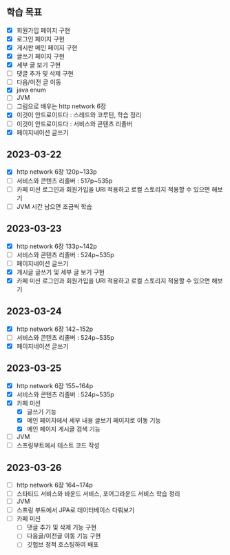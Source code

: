 ## 학습 목표

- [x] 회원가입 페이지 구현
- [x] 로그인 페이지 구현
- [x] 게시판 메인 페이지 구현
- [x] 글쓰기 페이지 구현
- [x] 세부 글 보기 구현
- [ ] 댓글 추가 및 삭제 구현
- [ ] 다음/이전 글 이동
- [x] java enum
- [ ] JVM
- [ ] 그림으로 배우는 http network 6장
- [x] 이것이 안드로이드다 : 스레드와 코루틴, 학습 정리
- [ ] 이것이 안드로이드다 : 서비스와 콘텐츠 리졸버
- [x] 페이지네이션 글쓰기

## 2023-03-22

- [x] http network 6장 120p~133p
- [ ] 서비스와 콘텐츠 리졸버 : 517p~535p
- [ ] 카페 미션 로그인과 회원가입을 URI 적용하고 로컬 스토리지 적용할 수 있으면 해보기
- [ ] JVM 시간 남으면 조금씩 학습

## 2023-03-23

- [x] http network 6장 133p~142p
- [ ] 서비스와 콘텐츠 리졸버 : 524p~535p
- [ ] 페이지네이션 글쓰기
- [x] 게시글 글쓰기 및 세부 글 보기 구현
- [x] 카페 미션 로그인과 회원가입을 URI 적용하고 로컬 스토리지 적용할 수 있으면 해보기

## 2023-03-24

- [x] http network 6장 142~152p
- [ ] 서비스와 콘텐츠 리졸버 : 524p~535p
- [x] 페이지네이션 글쓰기

## 2023-03-25

- [x] http network 6장 155~164p
- [x] 서비스와 콘텐츠 리졸버 : 524p~535p
- [x] 카페 미션
    - [x] 글쓰기 기능
    - [x] 메인 페이지에서 세부 내용 글보기 페이지로 이동 기능
    - [x] 메인 페이지 게시글 검색 기능
- [ ] JVM
- [ ] 스프링부트에서 테스트 코드 작성

## 2023-03-26

- [ ] http network 6장 164~174p
- [ ] 스타티드 서비스와 바운드 서비스, 포어그라운드 서비스 학습 정리
- [ ] JVM
- [ ] 스프링 부트에서 JPA로 데이터베이스 다뤄보기
- [ ] 카페 미션
    - [ ] 댓글 추가 및 삭제 기능 구현
    - [ ] 다음글/이전글 이동 기능 구현
    - [ ] 깃헙브 정적 호스팅하여 배포
